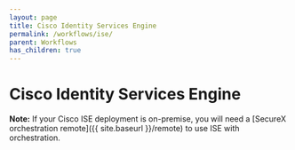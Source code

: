 ```yaml
---
layout: page
title: Cisco Identity Services Engine
permalink: /workflows/ise/
parent: Workflows
has_children: true
---
```


# Cisco Identity Services Engine

**Note:** If your Cisco ISE deployment is on-premise, you will need a [SecureX orchestration remote]({{ site.baseurl }}/remote) to use ISE with orchestration.